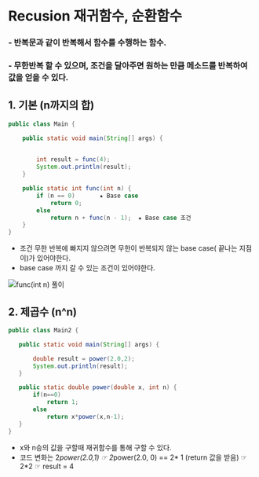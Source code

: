 # Recusion 재귀함수, 순환함수

### - 반복문과 같이 반복해서 함수를 수행하는 함수.
### - 무한반복 할 수 있으며, 조건을 달아주면 원하는 만큼 메소드를 반복하여 값을 얻을 수 있다.

## 1. 기본 (n까지의 합)
```java
public class Main {

	public static void main(String[] args) {

		
		int result = func(4);
		System.out.println(result);
	}

	public static int func(int n) {
		if (n == 0)       ★ Base case
			return 0;
		else
			return n + func(n - 1);  ★ Base case 조건
	}
}
```
 - 조건 무한 반복에 빠지지 않으려면 무한이 반복되지 않는 base case( 끝나는 지점이)가 있어야한다.  
 - base case 까지 갈 수 있는 조건이 있어야한다. 
 
 ![func(int n) 풀이](https://user-images.githubusercontent.com/65350890/86501308-ad824900-bdd2-11ea-9be0-6970539b0a99.PNG)
 
 ## 2. 제곱수 (n^n)
 ```java
 public class Main2 {

	public static void main(String[] args) {

		double result = power(2.0,2);
		System.out.println(result);
	}

	public static double power(double x, int n) {
		if(n==0)
			return 1;
		else
			return x*power(x,n-1);
	}
}
```
- x와 n승의 값을 구할때 재귀함수를 통해 구할 수 있다. 
- 코드 변화는 2*power(2.0,1)  ☞  2*power(2.0, 0) == 2* 1 (return 값을 받음) ☞ 2*2 ☞ result = 4

